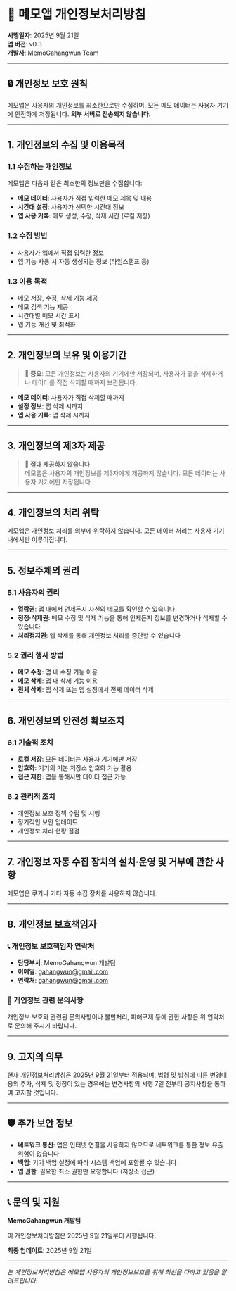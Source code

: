 # 📝 메모앱 개인정보처리방침

**시행일자**: 2025년 9월 21일  
**앱 버전**: v0.3  
**개발사**: MemoGahangwun Team

---

## 🔒 개인정보 보호 원칙

메모앱은 사용자의 개인정보를 최소한으로만 수집하며, 모든 메모 데이터는 사용자 기기에 안전하게 저장됩니다. **외부 서버로 전송되지 않습니다.**

---

## 1. 개인정보의 수집 및 이용목적

### 1.1 수집하는 개인정보

메모앱은 다음과 같은 최소한의 정보만을 수집합니다:

- **메모 데이터**: 사용자가 직접 입력한 메모 제목 및 내용
- **시간대 설정**: 사용자가 선택한 시간대 정보
- **앱 사용 기록**: 메모 생성, 수정, 삭제 시간 (로컬 저장)

### 1.2 수집 방법

- 사용자가 앱에서 직접 입력한 정보
- 앱 기능 사용 시 자동 생성되는 정보 (타임스탬프 등)

### 1.3 이용 목적

- 메모 저장, 수정, 삭제 기능 제공
- 메모 검색 기능 제공
- 시간대별 메모 시간 표시
- 앱 기능 개선 및 최적화

---

## 2. 개인정보의 보유 및 이용기간

> **🔐 중요**: 모든 개인정보는 사용자의 기기에만 저장되며, 사용자가 앱을 삭제하거나 데이터를 직접 삭제할 때까지 보관됩니다.

- **메모 데이터**: 사용자가 직접 삭제할 때까지
- **설정 정보**: 앱 삭제 시까지
- **앱 사용 기록**: 앱 삭제 시까지

---

## 3. 개인정보의 제3자 제공

> **🚫 절대 제공하지 않습니다**  
> 메모앱은 사용자의 개인정보를 제3자에게 제공하지 않습니다. 모든 데이터는 사용자 기기에만 저장됩니다.

---

## 4. 개인정보의 처리 위탁

메모앱은 개인정보 처리를 외부에 위탁하지 않습니다. 모든 데이터 처리는 사용자 기기 내에서만 이루어집니다.

---

## 5. 정보주체의 권리

### 5.1 사용자의 권리

- **열람권**: 앱 내에서 언제든지 자신의 메모를 확인할 수 있습니다
- **정정·삭제권**: 메모 수정 및 삭제 기능을 통해 언제든지 정보를 변경하거나 삭제할 수 있습니다
- **처리정지권**: 앱 삭제를 통해 개인정보 처리를 중단할 수 있습니다

### 5.2 권리 행사 방법

- **메모 수정**: 앱 내 수정 기능 이용
- **메모 삭제**: 앱 내 삭제 기능 이용
- **전체 삭제**: 앱 삭제 또는 앱 설정에서 전체 데이터 삭제

---

## 6. 개인정보의 안전성 확보조치

### 6.1 기술적 조치

- **로컬 저장**: 모든 데이터는 사용자 기기에만 저장
- **암호화**: 기기의 기본 저장소 암호화 기능 활용
- **접근 제한**: 앱을 통해서만 데이터 접근 가능

### 6.2 관리적 조치

- 개인정보 보호 정책 수립 및 시행
- 정기적인 보안 업데이트
- 개인정보 처리 현황 점검

---

## 7. 개인정보 자동 수집 장치의 설치·운영 및 거부에 관한 사항

메모앱은 쿠키나 기타 자동 수집 장치를 사용하지 않습니다.

---

## 8. 개인정보 보호책임자

### 📞 개인정보 보호책임자 연락처

- **담당부서**: MemoGahangwun 개발팀
- **이메일**: gahangwun@gmail.com
- **연락처**: gahangwun@gmail.com

### 📧 개인정보 관련 문의사항

개인정보 보호와 관련된 문의사항이나 불만처리, 피해구제 등에 관한 사항은 위 연락처로 문의해 주시기 바랍니다.

---

## 9. 고지의 의무

현재 개인정보처리방침은 2025년 9월 21일부터 적용되며, 법령 및 방침에 따른 변경내용의 추가, 삭제 및 정정이 있는 경우에는 변경사항의 시행 7일 전부터 공지사항을 통하여 고지할 것입니다.

---

## 🛡️ 추가 보안 정보

- **네트워크 통신**: 앱은 인터넷 연결을 사용하지 않으므로 네트워크를 통한 정보 유출 위험이 없습니다
- **백업**: 기기 백업 설정에 따라 시스템 백업에 포함될 수 있습니다
- **앱 권한**: 필요한 최소 권한만 요청합니다 (저장소 접근)

---

## 📞 문의 및 지원

**MemoGahangwun 개발팀**

이 개인정보처리방침은 2025년 9월 21일부터 시행됩니다.

**최종 업데이트**: 2025년 9월 21일

---

*본 개인정보처리방침은 메모앱 사용자의 개인정보보호를 위해 최선을 다하고 있음을 알려드립니다.*

